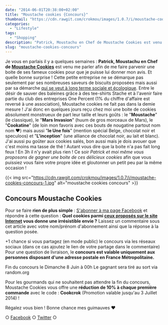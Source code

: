 ```yaml
---
date: "2014-06-01T20:38:00+02:00"
title: "Moustache cookies {Concours}"
thumbnail: "https://cdn.rawgit.com/crokmou/images/1.0.7/i/moustache-cookies-concours.jpg"
categories:
  - "Lifestyle"
tags:
  - "Shopping"
description: "Patrick, Moustachu en Chef de Moustache Cookies est venu me parler afin de me faire parvenir une boite de ses fameux cookies... Un délice !"
slug: "moustache-cookies-concours"
---
```


Je vous en parlais il y a quelques semaines : **Patrick, Moustachu en Chef de [Moustache Cookies](http://www.moustachecookies.fr/)** est venu me parler afin de me faire parvenir une boite de ses fameux cookies pour que je puisse lui donner mon avis. Et quelle bonne surprise ! Cette petite entreprise ne se démarque pas seulement par ses nombreuses saveurs de biscuits proposées mais aussi par sa démarche [qui se veut à long terme sociale et écologique](http://www.moustachecookies.fr/moustache/tout-savoir-sur-notre-combat/). Entre le désir de sauver des baleines grâce à des tee-shirts Stache et à l'avenir faire partie du club des entreprises One Percent (1% du chiffre d'affaire est reversé à une association), Moustache cookies ne fait pas dans la demie mesure ! J'ai donc en quelques jours reçu chez moi une boite de cookies absolument monstrueux de part leur taille et leurs goûts : le "**Moustache**" (le classique), le "**Mars Invasion**" (huum de gros morceaux de Mars), le "**Cookatine**" (de loin mon favoris avec ces bouts de nougatine partout nom nom ❤) mais aussi "**le Une fois**" (mention spécial Belge, chocolat noir et speculoos) et "**L'inception**" (une alliance de chocolat noir, au lait et blanc). J'ai aussi pu goûter aux cookies salés, bon aussi mais je dois avouer que c'est moins ma tasse de thé ! Autant vous dire que la boite n'a pas fait long feux ! En 3h il n'y avait plus rien ! Ce soir _Patrick et moi même vous proposons de gagner une boite de ces délicieux cookies_ afin que vous puissiez vous faire votre propre idée et gloutonner un petit peu par la même occasion !

{{< img src="https://cdn.rawgit.com/crokmou/images/1.0.7/i/moustache-cookies-concours-1.jpg" alt="moustache cookies concours" >}}

## Concours Moustache Cookies

Pour se faire **rien de plus simple** : [S'abonner à ma page Facebook](https://www.facebook.com/pages/CroKMou/148093255259077) et répondre à cette question : **Quel cookies parmi [ceux proposés sur le site Internet](http://www.moustachecookies.fr/) vous donne une irrésistible envie ?** Laissez un commentaire sous cet article avec votre nom/prénom d'abonnement ainsi que la réponse à la question posée.

+1 chance si vous partagez (en mode public) le concours via les réseaux sociaux (dans ce cas ajoutez le lien de votre partage dans le commentaire) Pour une question de livraison, le **concours est valable uniquement aux personnes disposant d'une adresse postale en France Métropolitaine.**

Fin du concours le Dimanche 8 Juin à 00h Le gagnant sera tiré au sort via random.org

Pour les gourmands qui ne souhaitent pas attendre la fin du concours, Moustache Cookies vous offre une **réduction de 10% à chaque première commande** avec le code : **Cookcrok** (Promotion valable jusqu'au 3 Juillet 2014) !

Régalez vous bien ! Bonne chance mes guimauves ❤

○ [Facebook](https://www.facebook.com/crokmou.blog) ○ [Twitter](https://twitter.com/Crokmou) ○